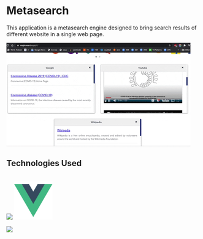 # Metasearch
This application is a metasearch engine designed to bring search results of different website in a single web page.

![no image found](readme.gif "")

## Technologies Used

<code><a href="https://www.javascript.com/" target="_blank"> <img height="100" src="https://www.vectorlogo.zone/logos/javascript/javascript-ar21.svg"></a></code> 
<code><a href="https://vuejs.org/" target="_blank"><img height="100" src="https://raw.githubusercontent.com/github/explore/80688e429a7d4ef2fca1e82350fe8e3517d3494d/topics/vue/vue.png"></a></code>

<code><a href="https://www.netlify.com/" target="_blank"><img height="100" src="https://www.vectorlogo.zone/logos/netlify/netlify-ar21.svg"></a></code>


